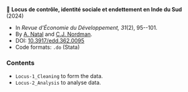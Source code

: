 :newspaper: **Locus de contrôle, identité sociale et endettement en Inde du Sud** (2024)

* In *Revue d'Économie du Développement, 31*(2), 95--101.
* By [A. Natal](https://neemsis.hypotheses.org/team/arnaud-natal) and [C.J. Nordman](https://neemsis.hypotheses.org/team/christophe-jalil-nordman).
* DOI: [10.3917/edd.362.0095](https://doi.org/10.3917/edd.362.0095)
* Code formats: `.do` (Stata)

### Contents

* `Locus-1_Cleaning` to form the data.
* `Locus-2_Analysis` to analyse data.

